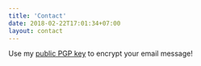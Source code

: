 ```yaml
---
title: 'Contact'
date: 2018-02-22T17:01:34+07:00
layout: contact
---
```


Use my [public PGP key](/resources/public-crypto-keys/pgp.txt) to encrypt your email message!

